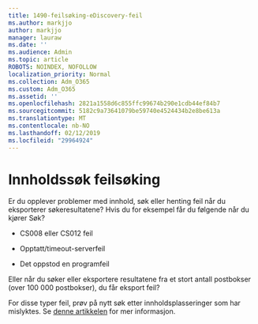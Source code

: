 ```yaml
---
title: 1490-feilsøking-eDiscovery-feil
ms.author: markjjo
author: markjjo
manager: lauraw
ms.date: ''
ms.audience: Admin
ms.topic: article
ROBOTS: NOINDEX, NOFOLLOW
localization_priority: Normal
ms.collection: Adm_O365
ms.custom: Adm_O365
ms.assetid: ''
ms.openlocfilehash: 2821a1558d6c855ffc99674b290e1cdb44ef84b7
ms.sourcegitcommit: 5182c9a73641079be59740e4524434b2e8be613a
ms.translationtype: MT
ms.contentlocale: nb-NO
ms.lasthandoff: 02/12/2019
ms.locfileid: "29964924"
---
```

# <a name="troubleshoot-content-search-errors"></a>Innholdssøk feilsøking

Er du opplever problemer med innhold, søk eller henting feil når du eksporterer søkeresultatene? Hvis du for eksempel får du følgende når du kjører Søk?

- CS008 eller CS012 feil

- Opptatt/timeout-serverfeil

- Det oppstod en programfeil

Eller når du søker eller eksportere resultatene fra et stort antall postbokser (over 100 000 postbokser), du får eksport feil?

For disse typer feil, prøv på nytt søk etter innholdsplasseringer som har mislyktes. Se [denne artikkelen](https://docs.microsoft.com/office365/securitycompliance/retry-failed-content-search) for mer informasjon.

